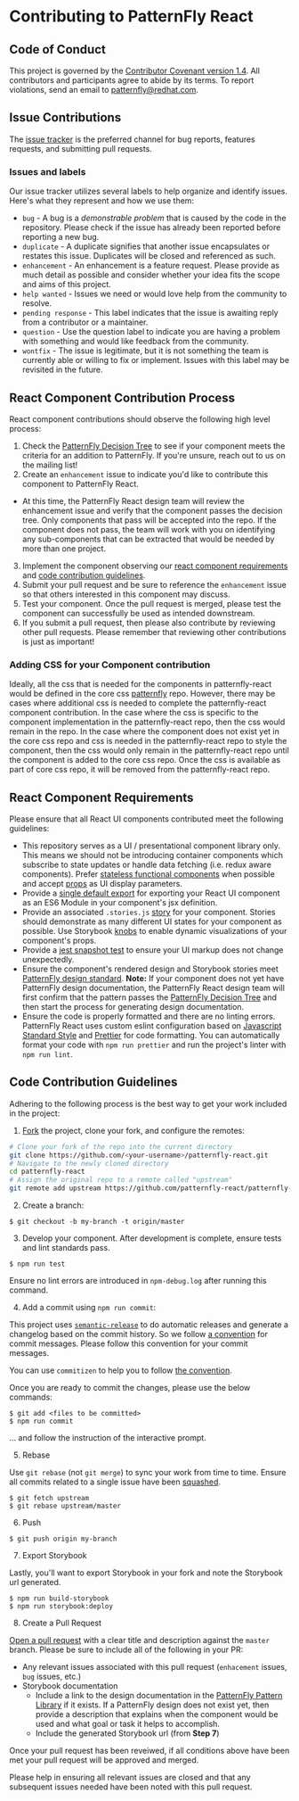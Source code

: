 # Contributing to PatternFly React

## Code of Conduct

This project is governed by the [Contributor Covenant version 1.4][1].  All contributors and participants
agree to abide by its terms. To report violations, send an email to [patternfly@redhat.com][2].

## Issue Contributions

The [issue tracker](https://github.com/patternfly/patternfly-react/issues) is the preferred channel for bug reports, features requests, and submitting pull requests.

### Issues and labels

Our issue tracker utilizes several labels to help organize and identify issues. Here's what they represent and how we use them:

- `bug` - A bug is a _demonstrable problem_ that is caused by the code in the repository. Please check if the issue has already been reported before reporting a new bug.
- `duplicate` - A duplicate signifies that another issue encapsulates or restates this issue. Duplicates will be closed and referenced as such.
- `enhancement` - An enhancement is a feature request. Please provide as much detail as possible and consider whether your idea fits the scope and aims of this project.
- `help wanted` - Issues we need or would love help from the community to resolve.
- `pending response` - This label indicates that the issue is awaiting reply from a contributor or a maintainer.
- `question` - Use the question label to indicate you are having a problem with something and would like feedback from the community.
- `wontfix` - The issue is legitimate, but it is not something the team is currently able or willing to fix or implement. Issues with this label may be revisited in the future.

## React Component Contribution Process

React component contributions should observe the following high level process:

1. Check the [PatternFly Decision Tree](https://github.com/patternfly/patternfly-design/blob/master/resources/decision-tree/PatternflyDecisionTree.pdf) to see if your component meets the criteria for an addition to PatternFly. If you're unsure, reach out to us on the mailing list!
2. Create an `enhancement` issue to indicate you'd like to contribute this component to PatternFly React.
  - At this time, the PatternFly React design team will review the enhancement issue and verify that the component passes the decision tree. Only components that pass will be accepted into the repo. If the component does not pass, the team will work with you on identifying any sub-components that can be extracted that would be needed by more than one project.
3. Implement the component observing our [react component requirements](#react-component-requirements)
and [code contribution guidelines](#code-contribution-guidelines).
4. Submit your pull request and be sure to reference the `enhancement` issue so that others interested in this component may discuss.
5. Test your component. Once the pull request is merged, please test the component can successfully be used as intended downstream.
6. If you submit a pull request, then please also contribute by reviewing other pull requests. Please remember that reviewing other contributions is just as important!

### Adding CSS for your Component contribution

Ideally, all the css that is needed for the components in patternfly-react would be defined in the core css [patternfly](https://github.com/patternfly/patternfly) repo. However, there may be cases where additional css is needed to complete the patternfly-react component contribution. In the case where the css is specific to the component implementation in the patternfly-react repo, then the css would remain in the repo. In the case where the component does not exist yet in the core css  repo and css is needed in the patternfly-react repo to style the component, then the css would only remain in the patternfly-react repo until the component is added to the core css repo. Once the css is available as part of core css repo, it will be removed from the patternfly-react repo.

## React Component Requirements

Please ensure that all React UI components contributed meet the following guidelines:

* This repository serves as a UI / presentational component library only. This means we should not be introducing container components which subscribe to state updates or handle data fetching (i.e. redux aware components). Prefer [stateless functional components](http://buildwithreact.com/article/stateless-functional-components)
when possible and accept [props](https://facebook.github.io/react/docs/components-and-props.html) as UI display parameters.
* Provide a [single default export](http://exploringjs.com/es6/ch_modules.html#_single-default-export) for exporting your React UI component as an ES6 Module in your component's jsx definition.
* Provide an associated `.stories.js` [story](https://getstorybook.io/docs/react-storybook/basics/writing-stories) for your component. Stories should demonstrate as many different UI states for your component as possible. Use Storybook [knobs](https://github.com/storybooks/storybook-addon-knobs) to enable dynamic visualizations of your component's props.
* Provide a [jest snapshot test](https://facebook.github.io/jest/docs/snapshot-testing.html) to ensure your UI markup does not change unexpectedly.
* Ensure the component's rendered design and Storybook stories meet [PatternFly design standard](https://github.com/patternfly/patternfly-design).
**Note:** If your component does not yet have PatternFly design documentation, the PatternFly React design team will first confirm that the pattern passes the [PatternFly Decision Tree](https://github.com/patternfly/patternfly-design/blob/master/resources/decision-tree/PatternflyDecisionTree.pdf) and then start the process for generating design documentation.
* Ensure the code is properly formatted and there are no linting errors. PatternFly React uses custom eslint configuration based on [Javascript Standard Style](https://standardjs.com/) and [Prettier](https://github.com/prettier/prettier) for code formatting. You can automatically format your code with `npm run prettier` and run the project's linter with `npm run lint`.

## Code Contribution Guidelines

Adhering to the following process is the best way to get your work included in the project:

1. [Fork](https://help.github.com/fork-a-repo/) the project, clone your fork, and configure the remotes:

  ```bash
  # Clone your fork of the repo into the current directory
  git clone https://github.com/<your-username>/patternfly-react.git
  # Navigate to the newly cloned directory
  cd patternfly-react
  # Assign the original repo to a remote called "upstream"
  git remote add upstream https://github.com/patternfly-react/patternfly-react.git
  ```
2. Create a branch:

  ```text
  $ git checkout -b my-branch -t origin/master
  ```

3. Develop your component. After development is complete, ensure tests and lint standards pass.

  ```text
  $ npm run test
  ```
Ensure no lint errors are introduced in `npm-debug.log` after running this command.

4. Add a commit using `npm run commit`:

This project uses [`semantic-release`](https://npmjs.com/package/semantic-release) to do automatic releases and generate a changelog based on the commit history. So we follow [a convention][3] for commit messages. Please follow this convention for your commit messages.

You can use `commitizen` to help you to follow [the convention][3].

Once you are ready to commit the changes, please use the below commands:

  ```text
  $ git add <files to be committed>
  $ npm run commit
  ```
... and follow the instruction of the interactive prompt.

5. Rebase

Use `git rebase` (not `git merge`) to sync your work from time to time. Ensure all commits related to a single issue have been [squashed](https://github.com/ginatrapani/todo.txt-android/wiki/Squash-All-Commits-Related-to-a-Single-Issue-into-a-Single-Commit).

  ```text
  $ git fetch upstream
  $ git rebase upstream/master
  ```

6. Push

  ```text
  $ git push origin my-branch
  ```

7. Export Storybook

Lastly, you'll want to export Storybook in your fork and note the Storybook url generated.

  ```text
  $ npm run build-storybook
  $ npm run storybook:deploy
  ```

8. Create a Pull Request

[Open a pull request](https://help.github.com/articles/using-pull-requests/) with a clear title and description against the `master` branch. Please be sure to include all of the following in your PR:

  * Any relevant issues associated with this pull request (`enhacement` issues, `bug` issues, etc.)
  * Storybook documentation
     * Include a link to the design documentation in the [PatternFly Pattern Library](http://www.patternfly.org/pattern-library/) if it exists. If a PatternFly design does not exist yet, then provide a description that explains when the component would be used and what goal or task it helps to accomplish.
     * Include the generated Storybook url (from **Step 7**)

Once your pull request has been reveiwed, if all conditions above have been met your pull request will be approved and merged.

Please help in ensuring all relevant issues are closed and that any subsequent issues needed have been noted with this pull request.

 [1]: http://contributor-covenant.org/version/1/4/code_of_conduct.md
 [2]: mailto:patternfly@redhat.com
 [3]: https://github.com/conventional-changelog/conventional-changelog-angular/blob/ed32559941719a130bb0327f886d6a32a8cbc2ba/convention.md
